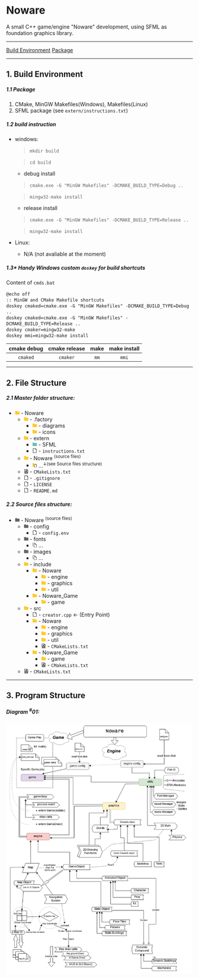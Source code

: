 # Noware
A small C++ game/engine "Noware" development, using SFML as foundation graphics library.

----------------------------------------------------------------------
[comment]: <> (---------------------COMMENT START----------------------)
[comment]: <> (Format: Markdown format for better preview on GitHub.com)
[comment]: <> (----------------------COMMENT END-----------------------)

[Build Environment](#1.-build-environment)
[Package](#1.1-package)

----------------------------------------------------------------------
## 1. Build Environment
##### 1.1 Package
1. CMake, MinGW Makefiles(Windows), Makefiles(Linux)
2. SFML package (see `extern/instructions.txt`)

##### 1.2 build instruction
* windows:
    > `mkdir build`
    
    > `cd build`
    * debug install
    > `cmake.exe -G "MinGW Makefiles" -DCMAKE_BUILD_TYPE=Debug ..`
    
    > `mingw32-make install`
    * release install  
    > `cmake.exe -G "MinGW Makefiles" -DCMAKE_BUILD_TYPE=Release ..`
    
    > `mingw32-make install`
* Linux:
    * N/A (not avaliable at the moment)

##### 1.3* Handy Windows custom `doskey` for build shortcuts
Content of `cmds.bat`
```
@echo off
:: MinGW and CMake Makefile shortcuts
doskey cmaked=cmake.exe -G "MinGW Makefiles" -DCMAKE_BUILD_TYPE=Debug ..
doskey cmaked=cmake.exe -G "MinGW Makefiles" -DCMAKE_BUILD_TYPE=Release ..
doskey cmaker=mingw32-make
doskey mmi=mingw32-make install
```
|cmake debug  | cmake release | make| make install|
|:-----------:|:------------: |:---:| :---------: |
|    `cmaked` |  `cmaker`     | `mm`|    `mmi`    |

----------------------------------------------------------------------

## 2. File Structure

##### 2.1 Master folder structure:
- <img src=".factory/icons/folder_12x12.png"> - Noware
  - <img src=".factory/icons/folder_12x12.png"> - .factory
    - <img src=".factory/icons/folder_12x12.png"> - diagrams
    - <img src=".factory/icons/folder_12x12.png"> - icons
  - <img src=".factory/icons/folder_12x12.png"> - extern
    - <img src=".factory/icons/folderE_12x12.png"> - SFML
    - <img src=".factory/icons/file_12x12.png"> - `instructions.txt`
  - <img src=".factory/icons/folder_12x12.png"> - Noware <sup>(source files)</sup>
    - <img src=".factory/icons/folder_n_files_12x12.png"> ...<sup>&darr;(see Source files structure)</sup>
  - <img src=".factory/icons/cmfile_12x12.png"> - `CMakeLists.txt`
  - <img src=".factory/icons/file_12x12.png"> - `.gitignore`
  - <img src=".factory/icons/file_12x12.png"> - `LICENSE`
  - <img src=".factory/icons/file_12x12.png"> - `README.md`

##### 2.2 Source files structure:
- <img src=".factory/icons/folderG_12x12.png"> - Noware <sup>(source files)</sup>
  - <img src=".factory/icons/folderG_12x12.png"> - config
    - <img src=".factory/icons/file_12x12.png"> - `config.env`
  - <img src=".factory/icons/folderG_12x12.png"> - fonts
    - <img src=".factory/icons/file_m_12x12.png"> ...
  - <img src=".factory/icons/folderG_12x12.png"> - images
    - <img src=".factory/icons/file_m_12x12.png"> ...
  - <img src=".factory/icons/folder_12x12.png"> - include
    - <img src=".factory/icons/folder_12x12.png"> - Noware
      - <img src=".factory/icons/folder_12x12.png"> - engine
      - <img src=".factory/icons/folder_12x12.png"> - graphics
      - <img src=".factory/icons/folder_12x12.png"> - util
    - <img src=".factory/icons/folder_12x12.png"> - Noware_Game
      - <img src=".factory/icons/folder_12x12.png"> - game
  - <img src=".factory/icons/folder_12x12.png"> - src
    - <img src=".factory/icons/file_12x12.png"> - `creator.cpp` &larr; (Entry Point)
    - <img src=".factory/icons/folder_12x12.png"> - Noware
      - <img src=".factory/icons/folder_12x12.png"> - engine
      - <img src=".factory/icons/folder_12x12.png"> - graphics
      - <img src=".factory/icons/folder_12x12.png"> - util
      - <img src=".factory/icons/cmfile_12x12.png"> - `CMakeLists.txt`
    - <img src=".factory/icons/folder_12x12.png"> - Noware_Game
      - <img src=".factory/icons/folder_12x12.png"> - game
      - <img src=".factory/icons/cmfile_12x12.png"> - `CMakeLists.txt`
  - <img src=".factory/icons/cmfile_12x12.png"> - `CMakeLists.txt`

----------------------------------------------------------------------

## 3. Program Structure
##### Diagram <sup>#</sup>01:

<img align="center" width=500 src=".factory/diagrams/20200310_dgrm_architecture_v0001.png">